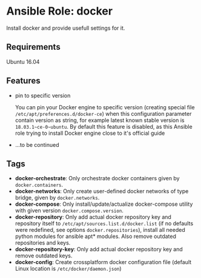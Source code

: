 # Ansible Role: docker

Install docker and provide usefull settings for it.

## Requirements

Ubuntu 16.04

## Features

- pin to specific version

    You can pin your Docker engine to specific version (creating special file `/etc/apt/preferences.d/docker-ce`) when this configuration parameter contain version as string, for example latest known stable version is `18.03.1~ce-0~ubuntu`. By default this feature is disabled, as this Ansible role trying to install Docker engine close to it's official guide

- ...to be continued

## Tags

- **docker-orchestrate**: Only orchestrate docker containers given by `docker.containers`.
- **docker-networks**: Only create user-defined docker networks of type bridge, given by `docker.networks`.
- **docker-compose**: Only install/update/actualize docker-compose utility with given version `docker.compose.version`.
- **docker-repository**: Only add actual docker repository key and repository itself to `/etc/apt/sources.list.d/docker.list` (if no defaults were redefined, see options `docker.repositories`), install all needed python modules for ansible apt* modules. Also remove outdated repositories and keys.
- **docker-repository-key**: Only add actual docker repository key and remove outdated keys.
- **docker-config**: Create crossplatform docker configuration file (default Linux location is `/etc/docker/daemon.json`)
